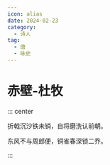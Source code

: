 ```yaml
---
icon: alias
date: 2024-02-23
category:
  - 诗人
tag:
  - 唐
  - 咏史
---
```


# 赤壁-杜牧

<!-- more -->


::: center 

折戟沉沙铁未销，自将磨洗认前朝。

东风不与周郎便，铜雀春深锁二乔。

:::